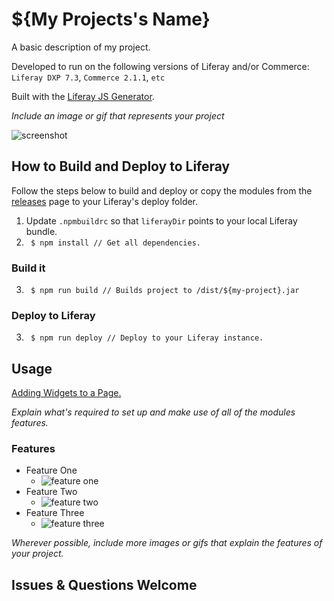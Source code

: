 # ${My Projects's Name}

A basic description of my project.

Developed to run on the following versions of Liferay and/or Commerce: `Liferay DXP 7.3`, `Commerce 2.1.1`, `etc`

Built with the [Liferay JS Generator](https://help.liferay.com/hc/articles/360029147391-Liferay-JS-Generator).

*Include an image or gif that represents your project*

![screenshot](https://placedog.net/500?id=12)

## How to Build and Deploy to Liferay

Follow the steps below to build and deploy or copy the modules from the [releases](../../releases/latest) page to your Liferay's deploy folder.

1. Update `.npmbuildrc` so that `liferayDir` points to your local Liferay bundle.
2. ` $ npm install // Get all dependencies.`

### Build it
3. ` $ npm run build // Builds project to /dist/${my-project}.jar`

### Deploy to Liferay
3. ` $ npm run deploy // Deploy to your Liferay instance.`

## Usage

[Adding Widgets to a Page.](https://learn.liferay.com/dxp/7.x/en/site-building/creating-pages/using-widget-pages/adding-widgets-to-a-page.html)

*Explain what's required to set up and make use of all of the modules features.*

### Features

* Feature One
    * ![feature one](https://placedog.net/500?id=26)
* Feature Two
    * ![feature two](https://placedog.net/500?id=27)
* Feature Three
    * ![feature three](https://placedog.net/500?id=29)

*Wherever possible, include more images or gifs that explain the features of your project.*

## Issues & Questions Welcome